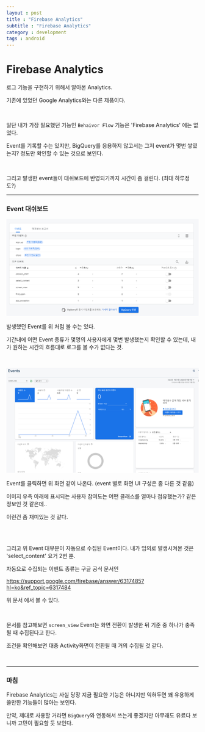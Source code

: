 ```yaml
---
layout : post
title : "Firebase Analytics"
subtitle : "Firebase Analytics"
category : development
tags : android
---
```


# Firebase Analytics

로그 기능을 구현하기 위해서 알아본 Analytics.

기존에 있었던 Google Analytics와는 다른 제품이다.

<br>

일단 내가 가장 필요했던 기능인 `Behaivor Flow` 기능은 'Firebase Analytics' 에는 없었다.

Event를 기록할 수는 있지만, BigQuery를 응용하지 않고서는 그저 event가 몇번 쌓였는지? 정도만 확인할 수 있는 것으로 보인다.

<br>

그리고 발생한 event들이 대쉬보드에 반영되기까지 시간이 좀 걸린다. (최대 하루정도?)



---

### Event 대쉬보드

![analytics1](/assets/img/2020-09-09/analytics1.png)

발생했던 Event를 위 처럼 볼 수는 있다.

기간내에 어떤 Event 종류가 몇명의 사용자에게 몇번 발생했는지 확인할 수 있는데, 내가 원하는 시간의 흐름대로 로그를 볼 수가 없다는 것.

<br>

![analytics2](/assets/img/2020-09-09/analytics2.png)

Event를 클릭하면 위 화면 같이 나온다. (event 별로 화면 UI 구성은 좀 다른 것 같음)

이미지 우측 아래에 표시되는 사용자 참여도는 어떤 클래스를 얼마나 점유했는가? 같은 정보인 것 같은데..

이런건 좀 재미있는 것 같다.



<br>

<br>

그리고 위 Event 대부분이 자동으로 수집된 Event이다. 내가 임의로 발생시켜본 것은 'select_content' 요거 2번 뿐.

자동으로 수집되는 이벤트 종류는 구글 공식 문서인

https://support.google.com/firebase/answer/6317485?hl=ko&ref_topic=6317484

위 문서 에서 볼 수 있다.

<br>

문서를 참고해보면 `screen_view` Event는 화면 전환이 발생한 뒤 기준 중 하나가 충족될 때 수집된다고 한다.

조건을 확인해보면 대충 Activity화면이 전환될 때 거의 수집될 것 같다.

<br>

---

### 마침

Firebase Analytics는 사실 당장 지금 필요한 기능은 아니지만 익혀두면 꽤 유용하게 쓸만한 기능들이 많아는 보인다.

만약, 제대로 사용할 거라면 `BigQuery`와 연동해서 쓰는게 좋겠지만 아무래도 유료다 보니까 고민이 필요할 듯 보인다.